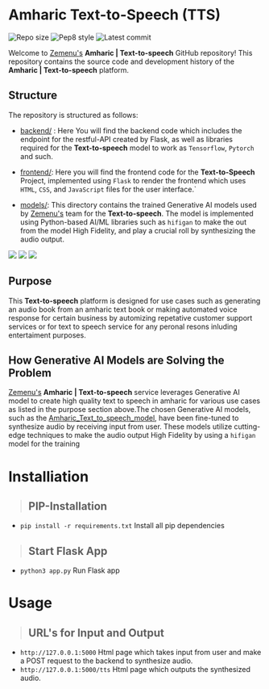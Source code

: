 # Amharic **Text-to-Speech (TTS)**

![Repo size](https://img.shields.io/github/repo-size/moanbekele/Text-to-Speech-Amharic)
![Pep8 style](https://img.shields.io/badge/PEP8-style%20guide-purple?style=round-square)
![Latest commit](https://img.shields.io/github/last-commit/moanbekele/Text-to-Speech-Amharic/main?style=round-square)


Welcome to <a href="https://www.zemenu.org/">Zemenu's</a>  **Amharic | Text-to-speech** GitHub repository! 
This repository contains the source code and development history of the **Amharic | Text-to-speech** platform.

## Structure

The repository is structured as follows:

- <a href="https://github.com/moanbekele/Text-to-Speech-Amharic/tree/main/Backend/KIYA">backend/</a>  : Here You will find the backend code which includes the endpoint for the restful-API created by Flask, as well as libraries required for the **Text-to-speech** model to work as `Tensorflow`, `Pytorch` and such.

- <a href="https://github.com/moanbekele/Text-to-Speech-Amharic/tree/main/Backend/KIYA">frontend/</a>: Here you will find the frontend code for the **Text-to-Speech** Project, implemented using `Flask` to render the frontend which uses `HTML`, `CSS`, and `JavaScript` files for the user interface.`

- <a href="https://drive.google.com/file/d/1JqxdjuCUNUpH2Nv18Vlx5Z1RTJogSi69/view?usp=sharing">models/</a>: This directory contains the trained Generative AI models used by <a href="https://www.zemenu.org/">Zemenu's</a> team for the **Text-to-speech**. The model is implemented using Python-based AI/ML libraries such as `hifigan` to make the out from the model High Fidelity, and play a crucial roll by synthesizing the audio output.

<img src="images/">
<img src="images/">
<img src="images/">

## Purpose

This **Text-to-speech** platform is designed for use cases such as generating an audio book from an amharic text book or making automated voice response for certain business by automizing repetative customer support services or for text to speech service for any peronal resons inluding entertaiment purposes.

## How Generative AI Models are Solving the Problem

 <a href="https://www.zemenu.org/">Zemenu's</a>  **Amharic | Text-to-speech** service leverages Generative AI model to create high quality text to speech in amharic for various use cases as listed in the purpose section above.The chosen Generative AI models, such as the <a href="https://drive.google.com/file/d/1JqxdjuCUNUpH2Nv18Vlx5Z1RTJogSi69/view?usp=sharing">Amharic_Text_to_speech_model</a>, have been fine-tuned to synthesize audio by receiving input from user. These models utilize cutting-edge techniques to make the audio output High Fidelity by using a `hifigan` model for the training 



# Installiation 

> ## PIP-Installation
 -  `pip install -r requirements.txt` Install all pip dependencies 

> ## Start Flask App
 -  `python3 app.py` Run Flask app


# Usage
> ## URL's for Input and Output
 - `http://127.0.0.1:5000` Html page which takes input from user and make a POST request to the backend to synthesize audio. 
 - `http://127.0.0.1:5000/tts` Html page which outputs the synthesized audio. 